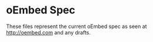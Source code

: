 oEmbed Spec
===========

These files represent the current oEmbed spec as seen at 
<a href="http://oembed.com">http://oembed.com</a> and any drafts.
